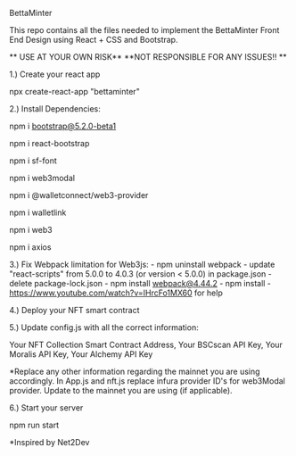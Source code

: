 BettaMinter

This repo contains all the files needed to implement the BettaMinter Front End Design using React + CSS and Bootstrap.

** USE AT YOUR OWN RISK** **NOT RESPONSIBLE FOR ANY ISSUES!! **

1.) Create your react app

npx create-react-app "bettaminter"

2.) Install Dependencies:

npm i bootstrap@5.2.0-beta1

npm i react-bootstrap

npm i sf-font

npm i web3modal

npm i @walletconnect/web3-provider

npm i walletlink

npm i web3

npm i axios

3.) Fix Webpack limitation for Web3js:
    - npm uninstall webpack
    - update "react-scripts" from 5.0.0 to 4.0.3 (or version < 5.0.0) in package.json
    - delete package-lock.json
    - npm install webpack@4.44.2
    - npm install
    - https://www.youtube.com/watch?v=IHrcFo1MX60 for help

4.) Deploy your NFT smart contract 

5.) Update config.js with all the correct information:

Your NFT Collection Smart Contract Address,
Your BSCscan API Key,
Your Moralis API Key,
Your Alchemy API Key

*Replace any other information regarding the mainnet you are using accordingly. In App.js and nft.js replace infura provider ID's for web3Modal provider. Update to the mainnet you are using (if applicable).

6.) Start your server

npm run start

*Inspired by Net2Dev
